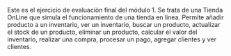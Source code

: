 Este es el ejercicio de evaluación final del módulo 1. Se trata de una Tienda OnLine que simula el funcionamiento de una tienda en linea. 
Permite añadir producto a un inventario, ver un inventario, buscar un producto, actualizar el stock de un producto, eliminar un producto, calcular el valor del inventario, realizar una compra, procesar un pago, agregar clientes y ver clientes.
